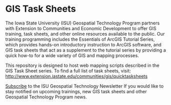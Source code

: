 GIS Task Sheets
=============

The Iowa State University (ISU) Geospatial Technology Program partners with Extension to Communities and Economic Development to offer GIS training, task sheets, and other online resources available to the public. Our training programming includes the Essentials of ArcGIS Tutorial Series, which provides hands-on introductory instruction to ArcGIS software, and GIS task sheets that act as a supplement to the tutorial series by providing a quick how-to for a wide variety of GIS and mapping processes. 

This repository is designed to host web mapping scripts described in the GIS Task Sheet series. To find a full list of task sheets, visit: http://www.extension.iastate.edu/communities/gis/quicktasksheets

<a href="http://www.extension.iastate.edu/communities/GIS/subscribe">Subscribe</a> to the ISU Geospatial Technology Newsletter If you would like to stay notified on upcoming trainings, new GIS task sheets and other Geospatial Technology Program news.
